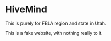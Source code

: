 # HiveMind


This is purely for FBLA region and state in Utah. 


This is a fake website, with nothing really to it.
